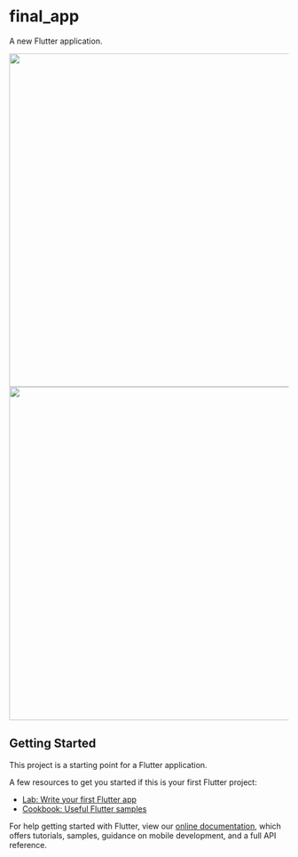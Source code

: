 # final_app

A new Flutter application.

<img src="https://github.com/user-attachments/assets/73f1513d-1841-4e45-9e7d-f1c89d105ae9" width=600>
<img src="https://github.com/user-attachments/assets/f43e32be-2f08-47a4-8274-8d4d45fe3e78" width=600>


## Getting Started

This project is a starting point for a Flutter application.

A few resources to get you started if this is your first Flutter project:

- [Lab: Write your first Flutter app](https://flutter.dev/docs/get-started/codelab)
- [Cookbook: Useful Flutter samples](https://flutter.dev/docs/cookbook)

For help getting started with Flutter, view our
[online documentation](https://flutter.dev/docs), which offers tutorials,
samples, guidance on mobile development, and a full API reference.
